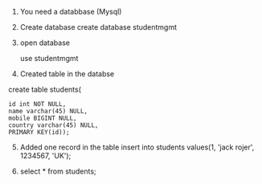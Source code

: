 1. You need a databbase (Mysql)
2. Create database
     create database studentmgmt
     
3. open database

      use studentmgmt
      
 4. Created table in the databse
 
 create table students(

    id int NOT NULL,
    name varchar(45) NULL,
    mobile BIGINT NULL,
    country varchar(45) NULL,
    PRIMARY KEY(id));
    
 5. Added one record in the table
   insert into students values(1, 'jack rojer', 1234567, 'UK');
   
   
 6. select * from students;
   
 
 